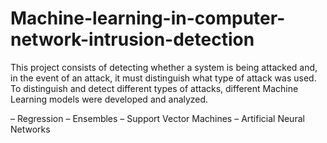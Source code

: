 # Machine-learning-in-computer-network-intrusion-detection
This project consists of detecting whether a system is being attacked and, in the event of an attack, it must distinguish what type of attack was used. To distinguish and detect different types of attacks, different Machine Learning models were developed and analyzed.

– Regression
– Ensembles
– Support Vector Machines
– Artificial Neural Networks
